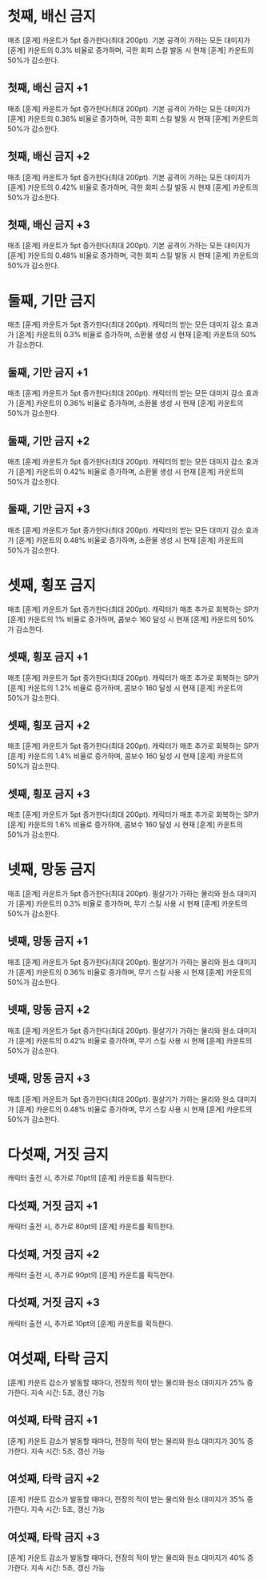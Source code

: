# 첫째, 배신 금지

매초 [훈계] 카운트가 5pt 증가한다(최대 200pt). 기본 공격이 가하는 모든 대미지가 [훈계] 카운트의 0.3% 비율로 증가하며, 극한 회피 스킬 발동 시 현재 [훈계] 카운트의 50%가 감소한다.

## 첫째, 배신 금지 +1

매초 [훈계] 카운트가 5pt 증가한다(최대 200pt). 기본 공격이 가하는 모든 대미지가 [훈계] 카운트의 0.36% 비율로 증가하며, 극한 회피 스킬 발동 시 현재 [훈계] 카운트의 50%가 감소한다.

## 첫째, 배신 금지 +2

매초 [훈계] 카운트가 5pt 증가한다(최대 200pt). 기본 공격이 가하는 모든 대미지가 [훈계] 카운트의 0.42% 비율로 증가하며, 극한 회피 스킬 발동 시 현재 [훈계] 카운트의 50%가 감소한다.

## 첫째, 배신 금지 +3

매초 [훈계] 카운트가 5pt 증가한다(최대 200pt). 기본 공격이 가하는 모든 대미지가 [훈계] 카운트의 0.48% 비율로 증가하며, 극한 회피 스킬 발동 시 현재 [훈계] 카운트의 50%가 감소한다.

# 둘째, 기만 금지

매초 [훈계] 카운트가 5pt 증가한다(최대 200pt). 캐릭터의 받는 모든 대미지 감소 효과가 [훈계] 카운트의 0.3% 비율로 증가하며, 소환물 생성 시 현재 [훈계] 카운트의 50%가 감소한다.

## 둘째, 기만 금지 +1

매초 [훈계] 카운트가 5pt 증가한다(최대 200pt). 캐릭터의 받는 모든 대미지 감소 효과가 [훈계] 카운트의 0.36% 비율로 증가하며, 소환물 생성 시 현재 [훈계] 카운트의 50%가 감소한다.

## 둘째, 기만 금지 +2

매초 [훈계] 카운트가 5pt 증가한다(최대 200pt). 캐릭터의 받는 모든 대미지 감소 효과가 [훈계] 카운트의 0.42% 비율로 증가하며, 소환물 생성 시 현재 [훈계] 카운트의 50%가 감소한다.

## 둘째, 기만 금지 +3

매초 [훈계] 카운트가 5pt 증가한다(최대 200pt). 캐릭터의 받는 모든 대미지 감소 효과가 [훈계] 카운트의 0.48% 비율로 증가하며, 소환물 생성 시 현재 [훈계] 카운트의 50%가 감소한다.

# 셋째, 횡포 금지

매초 [훈계] 카운트가 5pt 증가한다(최대 200pt). 캐릭터가 매초 추가로 회복하는 SP가 [훈계] 카운트의 1% 비율로 증가하며, 콤보수 160 달성 시 현재 [훈계] 카운트의 50%가 감소한다.

## 셋째, 횡포 금지 +1

매초 [훈계] 카운트가 5pt 증가한다(최대 200pt). 캐릭터가 매초 추가로 회복하는 SP가 [훈계] 카운트의 1.2% 비율로 증가하며, 콤보수 160 달성 시 현재 [훈계] 카운트의 50%가 감소한다.

## 셋째, 횡포 금지 +2

매초 [훈계] 카운트가 5pt 증가한다(최대 200pt). 캐릭터가 매초 추가로 회복하는 SP가 [훈계] 카운트의 1.4% 비율로 증가하며, 콤보수 160 달성 시 현재 [훈계] 카운트의 50%가 감소한다.

## 셋째, 횡포 금지 +3

매초 [훈계] 카운트가 5pt 증가한다(최대 200pt). 캐릭터가 매초 추가로 회복하는 SP가 [훈계] 카운트의 1.6% 비율로 증가하며, 콤보수 160 달성 시 현재 [훈계] 카운트의 50%가 감소한다.

# 넷째, 망동 금지

매초 [훈계] 카운트가 5pt 증가한다(최대 200pt). 필살기가 가하는 물리와 원소 대미지가 [훈계] 카운트의 0.3% 비율로 증가하며, 무기 스킬 사용 시 현재 [훈계] 카운트의 50%가 감소한다.

## 넷째, 망동 금지 +1

매초 [훈계] 카운트가 5pt 증가한다(최대 200pt). 필살기가 가하는 물리와 원소 대미지가 [훈계] 카운트의 0.36% 비율로 증가하며, 무기 스킬 사용 시 현재 [훈계] 카운트의 50%가 감소한다.

## 넷째, 망동 금지 +2

매초 [훈계] 카운트가 5pt 증가한다(최대 200pt). 필살기가 가하는 물리와 원소 대미지가 [훈계] 카운트의 0.42% 비율로 증가하며, 무기 스킬 사용 시 현재 [훈계] 카운트의 50%가 감소한다.

## 넷째, 망동 금지 +3

매초 [훈계] 카운트가 5pt 증가한다(최대 200pt). 필살기가 가하는 물리와 원소 대미지가 [훈계] 카운트의 0.48% 비율로 증가하며, 무기 스킬 사용 시 현재 [훈계] 카운트의 50%가 감소한다.

# 다섯째, 거짓 금지

캐릭터 출전 시, 추가로 70pt의 [훈계] 카운트를 획득한다.

## 다섯째, 거짓 금지 +1

캐릭터 출전 시, 추가로 80pt의 [훈계] 카운트를 획득한다.

## 다섯째, 거짓 금지 +2

캐릭터 출전 시, 추가로 90pt의 [훈계] 카운트를 획득한다.

## 다섯째, 거짓 금지 +3

캐릭터 출전 시, 추가로 10pt의 [훈계] 카운트를 획득한다.

# 여섯째, 타락 금지

[훈계] 카운트 감소가 발동할 때마다, 전장의 적이 받는 물리와 원소 대미지가 25% 증가한다. 지속 시간: 5초, 갱신 가능

## 여섯째, 타락 금지 +1

[훈계] 카운트 감소가 발동할 때마다, 전장의 적이 받는 물리와 원소 대미지가 30% 증가한다. 지속 시간: 5초, 갱신 가능

## 여섯째, 타락 금지 +2

[훈계] 카운트 감소가 발동할 때마다, 전장의 적이 받는 물리와 원소 대미지가 35% 증가한다. 지속 시간: 5초, 갱신 가능

## 여섯째, 타락 금지 +3

[훈계] 카운트 감소가 발동할 때마다, 전장의 적이 받는 물리와 원소 대미지가 40% 증가한다. 지속 시간: 5초, 갱신 가능
